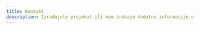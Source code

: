 ```yaml
---
title: Kontakt
description: Izrađujete projekat ili vam trebaju dodatne informacije o našim uslugama? Kontaktirajte nas! Naš tim je tu da sa vama razgovara o idejama, pruži savete i odgovori na sva vaša pitanja. Nudimo usluge izrade namještaja po mjeri, kao i opremanje doma i kancelarija, prilagođeno vašim potrebama i željama. Pretvorite svoju viziju u stvarnost uz našu stručnost i posvećenost detaljima
---
```

